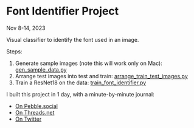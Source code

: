# Font Identifier Project

Nov 8-14, 2023

Visual classifier to identify the font used in an image.

Steps:
1. Generate sample images (note this will work only on Mac): [gen_sample_data.py](gen_sample_data.py)
2. Arrange test images into test and train: [arrange_train_test_images.py](arrange_train_test_images.py)
3. Train a ResNet18 on the data: [train_font_identifier.py](train_font_identifier.py)


I built this project in 1 day, with a minute-by-minute journal:
* [On Pebble.social](https://pebble.social/@gabor/111376050835874755)
* [On Threads.net](https://www.threads.net/@gaborcselle/post/CzZJpJCpxTz)
* [On Twitter](https://twitter.com/gabor/status/1722300841691103467)
